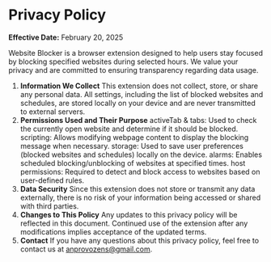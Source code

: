 # Privacy Policy

**Effective Date:** February 20, 2025

Website Blocker is a browser extension designed to help users stay focused by blocking specified websites during selected hours. We value your privacy and are committed to ensuring transparency regarding data usage.

1. **Information We Collect**
   This extension does not collect, store, or share any personal data. All settings, including the list of blocked websites and schedules, are stored locally on your device and are never transmitted to external servers.
2. **Permissions Used and Their Purpose**
   activeTab & tabs: Used to check the currently open website and determine if it should be blocked.
   scripting: Allows modifying webpage content to display the blocking message when necessary.
   storage: Used to save user preferences (blocked websites and schedules) locally on the device.
   alarms: Enables scheduled blocking/unblocking of websites at specified times.
   host permissions: Required to detect and block access to websites based on user-defined rules.
3. **Data Security**
   Since this extension does not store or transmit any data externally, there is no risk of your information being accessed or shared with third parties.
4. **Changes to This Policy**
   Any updates to this privacy policy will be reflected in this document. Continued use of the extension after any modifications implies acceptance of the updated terms.
5. **Contact**
   If you have any questions about this privacy policy, feel free to contact us at anprovozens@gmail.com.
